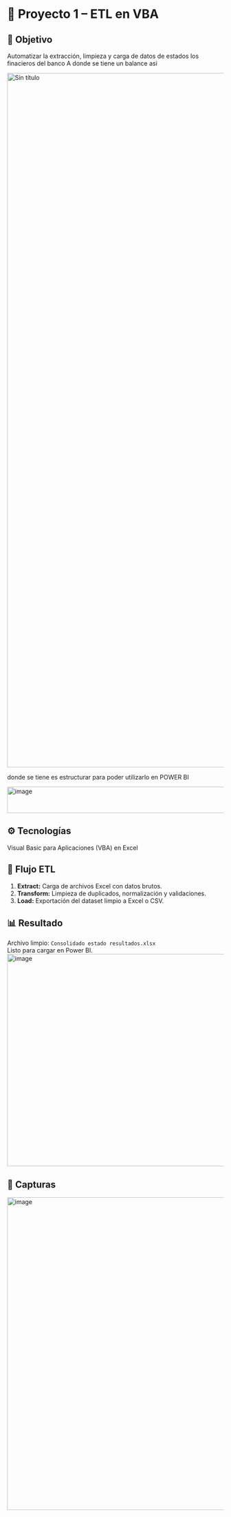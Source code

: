 # 🧮 Proyecto 1 – ETL en VBA

## 🎯 Objetivo
Automatizar la extracción, limpieza y carga de datos de estados los finacieros del banco A
donde se tiene un balance asi

<img width="732" height="1612" alt="Sin título" src="https://github.com/user-attachments/assets/cc667dfa-aeb3-4a0f-a325-5c341b291d90" />

donde se tiene es estructurar para poder utilizarlo en POWER BI
						
<img width="1436" height="61" alt="image" src="https://github.com/user-attachments/assets/474f4466-c568-4fb8-9c69-a4f7f5c194a6" />


## ⚙️ Tecnologías
Visual Basic para Aplicaciones (VBA) en Excel

## 🔁 Flujo ETL
1. **Extract:** Carga de archivos Excel con datos brutos.  
2. **Transform:** Limpieza de duplicados, normalización y validaciones.  
3. **Load:** Exportación del dataset limpio a Excel o CSV.

## 📊 Resultado
Archivo limpio: `Consolidado estado resultados.xlsx`  
Listo para cargar en Power BI.
<img width="1002" height="493" alt="image" src="https://github.com/user-attachments/assets/aa0bb62f-be86-4ae6-923c-34524b821f8d" />


## 📸 Capturas
<img width="1346" height="726" alt="image" src="https://github.com/user-attachments/assets/87cb5afe-ff15-403a-a825-0efce27dbf2f" />

